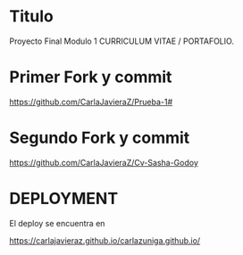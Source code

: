 # Titulo
Proyecto Final Modulo 1
CURRICULUM VITAE / PORTAFOLIO.


# Primer Fork y commit

https://github.com/CarlaJavieraZ/Prueba-1#

# Segundo Fork y commit

https://github.com/CarlaJavieraZ/Cv-Sasha-Godoy


# DEPLOYMENT

El deploy se encuentra en

https://carlajavieraz.github.io/carlazuniga.github.io/
